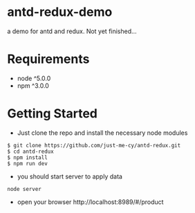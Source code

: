 # antd-redux-demo

a demo for antd and redux. Not yet finished...

# Requirements
- node ^5.0.0
- npm ^3.0.0

# Getting Started

* Just clone the repo and install the necessary node modules

```
$ git clone https://github.com/just-me-cy/antd-redux.git
$ cd antd-redux
$ npm install 
$ npm run dev 
```
* you should start server to apply data

```
node server
```
* open your browser http://localhost:8989/#/product

